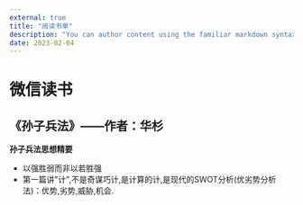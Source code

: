 ```yaml
---
external: true
title: "阅读书单"
description: "You can author content using the familiar markdown syntax you already know. All basic markdown syntax is supported."
date: 2023-02-04
---
```

# 微信读书
## 《孙子兵法》——作者：华杉
**孙子兵法思想精要**
- 以强胜弱而非以若胜强
 - 第一篇讲"计",不是奇谋巧计,是计算的计,是现代的SWOT分析(优劣势分析法)：优势,劣势,威胁,机会.